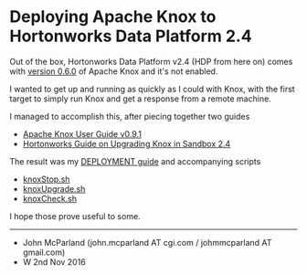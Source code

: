 # Deploying Apache Knox to Hortonworks Data Platform 2.4
Out of the box, Hortonworks Data Platform v2.4 (HDP from here on) comes with [version 0.6.0](https://docs.hortonworks.com/HDPDocuments/HDP2/HDP-2.4.0/bk_HDP_RelNotes/content/ch_relnotes_v240.html) of Apache Knox and it's not enabled.

I wanted to get up and running as quickly as I could with Knox, with the first target to simply
run Knox and get a response from a remote machine.

I managed to accomplish this, after piecing together two guides
  * [Apache Knox User Guide v0.9.1](https://knox.apache.org/books/knox-0-9-1/user-guide.html)
  * [Hortonworks Guide on Upgrading Knox in Sandbox 2.4](https://docs.hortonworks.com/HDPDocuments/HDP2/HDP-2.4.0/bk_upgrading_hdp_manually/content/access_subtab_2_3.html)

The result was my [DEPLOYMENT guide](documentation/DEPLOYMENT.md) and accompanying scripts
 * [knoxStop.sh](knoxStop.sh)
 * [knoxUpgrade.sh](knoxUpgrade.sh)
 * [knoxCheck.sh](knoxCheck.sh)

I hope those prove useful to some.

---

 * John McParland (john.mcparland AT cgi.com / johmmcparland AT gmail.com)
 * W 2nd Nov 2016
 
